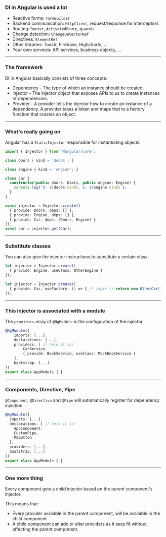 ### DI in Angular is used a lot

* Reactive forms: `FormBuilder`
* Backend communication: `HttpClient`, request/response for interceptors
* Routing: `Router`, `ActivatedRoute`, guards
* Change detection: `ChangeDetectorRef`
* Directives: `ElementRef`
* Other libraries: Toastr, Firebase, Highcharts, ...
* Your own services: API services, business objects, ...

---

### The framework

DI in Angular basically consists of three concepts:

* Dependency - The type of which an instance should be created.
* Injector - The injector object that exposes APIs to us to create instances of dependencies.
* Provider - A provider tells the injector how to create an instance of a dependency. A provider takes a token and maps that to a factory function that creates an object.

---

### What's really going on

Angular has a `StaticInjector` responsible for instantiating objects.

```ts
import { Injector } from '@angular/core';

class Doors { kind = 'doors'; }

class Engine { kind = 'engine'; }

class Car {
  constructor(public doors: Doors, public engine: Engine) {
    console.log(`D: ${doors.kind}, E: ${engine.kind}`);
  }
}

const injector = Injector.create([
  { provide: Doors, deps: [] },
  { provide: Engine, deps: [] },
  { provide: Car, deps: [Doors, Engine] }
]);
const car = injector.get(Car);
```

<!-- .element class="small" -->

---

### Substitute classes

You can also give the injector instructions to substitute a certain class:

```ts
let injector = Injector.create([
  { provide: Engine, useClass: OtherEngine }
]);
```

```ts
let injector = Injector.create([
  { provide: Car, useFactory: () => { /* logic */ return new OtherCar(); } }
]);
```

---

### This injector is associated with a module  

The `providers` array of `@NgModule` is the configuration of the injector

```ts
@NgModule({
	imports: [...],
	declarations: [...],
	providers: [ // here it is!
		CarService,
		{ provide: BookService, useClass: MockBookService }
	],
	bootstrap: [...]
})
export class AppModule { }
```

---

### Components, Directive, Pipe

`@Component`, `@Directive` and `@Pipe` will automatically register for dependency injection


```ts
@NgModule({
  imports: [...],
  declarations: [ // here it is!
    AppComponent,
    CustomPipe,
    MdButton 
  ],
  providers: [...],
  bootstrap: [...]
})
export class AppModule { }
```

---

### One more thing

Every component gets a child injector based on the parent component's injector.

This means that:
* Every provider available in the parent component, will be available in the child component
* A child component can add or alter providers as it sees fit without affecting the parent component.
